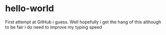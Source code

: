 # hello-world
First attempt at GitHub i guess.
Well hopefully i get the hang of this
although to be fair i do need to improve my typing speed
